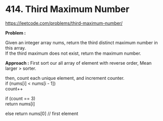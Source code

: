 # 414. Third Maximum Number

https://leetcode.com/problems/third-maximum-number/

**Problem :**

Given an integer array nums, return the third distinct maximum number in this array. <br>
If the third maximum does not exist, return the maximum number.<br>

**Approach :**
First sort our all array of element with reverse order, Mean larger > sorter.<br>

then, count each unique element, and increment counter. <br>
if (nums[i] < nums[i - 1]) <br>
count++ <br>

if (count == 3) <br>
return nums[i] <br>

else return nums[0] // first element<br>
